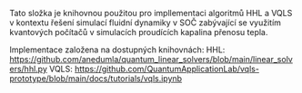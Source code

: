 Tato složka je knihovnou použitou pro impllementaci algoritmů HHL a VQLS v kontextu řešení simulací fluidní dynamiky v SOČ zabývající se využitím kvantových počítačů v simulacích proudících kapalina přenosu tepla.

Implementace založena na dostupných knihovnách:
HHL: https://github.com/anedumla/quantum_linear_solvers/blob/main/linear_solvers/hhl.py
VQLS: https://github.com/QuantumApplicationLab/vqls-prototype/blob/main/docs/tutorials/vqls.ipynb

